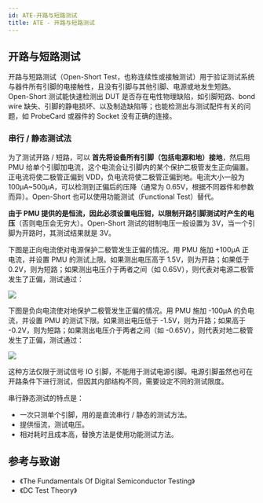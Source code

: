 ```yaml
---
id: ATE-开路与短路测试
title: ATE - 开路与短路测试
---
```


## 开路与短路测试

开路与短路测试（Open-Short Test，也称连续性或接触测试）用于验证测试系统与器件所有引脚的电接触性，且没有引脚与其他引脚、电源或地发生短路。Open-Short 测试能快速检测出 DUT 是否存在电性物理缺陷，如引脚短路、bond wire 缺失、引脚的静电损坏、以及制造缺陷等；也能检测出与测试配件有关的问题，如 ProbeCard 或器件的 Socket 没有正确的连接。

### 串行 / 静态测试法

为了测试开路 / 短路，可以 **首先将设备所有引脚（包括电源和地）接地**，然后用 PMU 给单个引脚加电流，这个电流会让引脚内的某个保护二极管发生正向偏置。正电流将使二极管正偏到 VDD，负电流将使二极管正偏到地。电流大小一般为 100µA~500µA，可以检测到正偏后的压降（通常为 0.65V，根据不同器件和参数而异）。Open-Short 也可以使用功能测试（Functional Test）替代。

**由于 PMU 提供的是恒流，因此必须设置电压钳，以限制开路引脚测试时产生的电压**（否则电压会无穷大）。Open-Short 测试的钳制电压一般设置为 3V，当一个引脚为开路时，其测试结果就是 3V。

下图是正向电流使对电源保护二极管发生正偏的情况。用 PMU 施加 +100µA 正电流，并设置 PMU 的测试上限。如果测出电压高于 1.5V，则为开路；如果低于 0.2V，则为短路；如果测出电压介于两者之间（如 0.65V），则代表对电源二极管发生了正偏，测试通过：

![](https://cos.wiki-power.com/img/20220728142500.png)

下图是负向电流使对地保护二极管发生正偏的情况。用 PMU 施加 -100µA 的负电流，并设置 PMU 的测试下限。如果测出电压低于 -1.5V，则为开路；如果高于 -0.2V，则为短路；如果测出电压介于两者之间（如 -0.65V），则代表对地二极管发生了正偏，测试通过：

![](https://cos.wiki-power.com/img/20220728142155.png)

这种方法仅限于测试信号 IO 引脚，不能用于测试电源引脚。电源引脚虽然也可在开路条件下进行测试，但因其内部结构不同，需要设定不同的测试限度。

串行静态测试的特点是：

- 一次只测单个引脚，用的是直流串行 / 静态的测试方法。
- 提供恒流，测试电压。
- 相对耗时且成本高，替换方法是使用功能测试方法。

## 参考与致谢

- 《The Fundamentals Of Digital Semiconductor Testing》
- 《DC Test Theory》